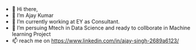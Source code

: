 - 👋 Hi there,
- 👀 I’m Ajay Kumar
- 🌱 I’m currently working at EY as Consultant.
- 💞️ I’m persuing Mtech in Data Science and ready to collborate in Machine learning Project
- 📫 reach me on https://www.linkedin.com/in/ajay-singh-2689a6123/

<!---
ajay09senshi/ajay09senshi is a ✨ special ✨ repository because its `README.md` (this file) appears on your GitHub profile.
You can click the Preview link to take a look at your changes.
--->
